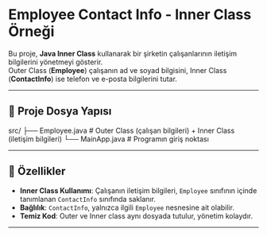 # Employee Contact Info - Inner Class Örneği

Bu proje, **Java Inner Class** kullanarak bir şirketin çalışanlarının iletişim bilgilerini yönetmeyi gösterir.  
Outer Class (**Employee**) çalışanın ad ve soyad bilgisini, Inner Class (**ContactInfo**) ise telefon ve e-posta bilgilerini tutar.

---

## 📂 Proje Dosya Yapısı
src/
├── Employee.java # Outer Class (çalışan bilgileri) + Inner Class (iletişim bilgileri)
└── MainApp.java # Programın giriş noktası


---

## 🔹 Özellikler
- **Inner Class Kullanımı**: Çalışanın iletişim bilgileri, `Employee` sınıfının içinde tanımlanan `ContactInfo` sınıfında saklanır.
- **Bağlılık**: `ContactInfo`, yalnızca ilgili `Employee` nesnesine ait olabilir.
- **Temiz Kod**: Outer ve Inner class aynı dosyada tutulur, yönetim kolaydır.

---
